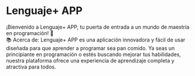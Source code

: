# Lenguaje+ APP
¡Bienvenido a Lenguaje+ APP, tu puerta de entrada a un mundo de maestría en programación! 🚀  
📚 Acerca de: Lenguaje+ APP es una aplicación innovadora y fácil de usar diseñada para que aprender a programar sea pan comido. Ya seas un principiante en programación o estés buscando mejorar tus habilidades,
nuestra plataforma ofrece una experiencia de aprendizaje completa y atractiva para todos.
